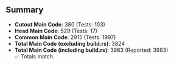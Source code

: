 ## Summary

- **Cutout Main Code**: 380 (Tests: 103)  
- **Head Main Code**: 529 (Tests: 17)  
- **Common Main Code**: 2915 (Tests: 1997)  
- **Total Main Code (excluding build.rs)**: 3824  
- **Total Main Code (including build.rs)**: 3983 (Reported: 3983)  
✅ Totals match.
